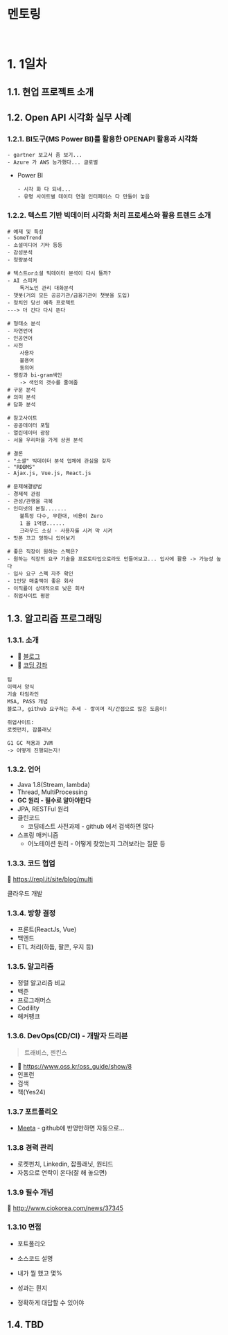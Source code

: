 <h1>멘토링</h1>
<br>

# 1. 1일차

## 1.1. 현업 프로젝트 소개



## 1.2. Open API 시각화 실무 사례

### 1.2.1. BI도구(MS Power BI)를 활용한 OPENAPI 활용과 시각화

```
- gartner 보고서 좀 보기...
- Azure 가 AWS 능가했다... 글로벌
```

- Power BI

  ```
  - 시각 화 다 되네...
  - 유명 사이트별 데이터 연결 인터페이스 다 만들어 놓음
  
  ```

### 1.2.2. 텍스트 기반 빅데이터 시각화 처리 프로세스와 활용 트렌드 소개

```
# 예제 및 특성
- SomeTrend
- 소셜미디어 기타 등등
- 감성분석
- 정량분석

# 텍스트or소셜 빅데이터 분석이 다시 뜰까?
- AI 스피커
 	독거노인 관리 대화분석
- 챗봇(거의 모든 공공기관/금융기관이 챗봇을 도입)
- 정치인 당선 예측 프로젝트
---> 더 간다 다시 뜬다

# 형태소 분석
- 자연언어
- 인공언어
- 사전
	사용자
	불용어
	동의어
- 랭킹과 bi-gram색인
	-> 색인의 갯수를 줄여줌
# 구문 분석
# 의미 분석
# 담화 분석

# 참고사이트
- 공공데이터 포털
- 열린데이터 광장
- 서울 우리마을 가게 상권 분석

# 결론
- "소셜" 빅데이터 분석 업체에 관심을 갖자
- "RDBMS" 
- Ajax.js, Vue.js, React.js

# 문제해결방법
- 경제적 관점
- 관성/관행을 극복
- 인터넷의 본질.......
	불특정 다수, 무한대, 비용이 Zero
	1 을 1억명......
	크라우드 소싱 - 사용자를 시켜 막 시켜
- 맛폰 끄고 멍하니 있어보기

# 좋은 직장이 원하는 스펙은?
- 원하는 직장의 요구 기술을 프로토타입으로라도 만들어보고... 입사에 활용 -> 가능성 높다
- 입사 요구 스펙 자주 확인
- 1인당 매출액이 좋은 회사
- 이직률이 상대적으로 낮은 회사
- 취업사이트 평판

```

## 1.3. 알고리즘 프로그래밍

### 1.3.1. 소개

- :link: [블로그](niceman.tistory.com)
- :link: ​[코딩 강좌](cutecoding.com)

```
팁
이력서 양식
기술 타임라인
MSA, PASS 개념
블로그, github 요구하는 추세 - 쌓이며 직/간접으로 많은 도움이!

취업사이트:
로켓펀치, 잡플래닛

G1 GC 적용과 JVM 
-> 어떻게 진행되는지!
```

### 1.3.2.  언어

- Java 1.8(Stream, lambda)
- Thread, MultiProcessing
- **GC 원리 - 필수로 알아야한다**
- JPA, RESTFul 원리
- 클린코드
  - 코딩테스트 사전과제 - github 에서 검색하면 많다
- 스프링 매커니즘
  - 어노테이션 원리 - 어떻게 찾았는지 그려보라는 질문 등

### 1.3.3. 코드 협업

:link: https://repl.it/site/blog/multi

클라우드 개발

### 1.3.4. 방향 결정

- 프론트(ReactJs, Vue)
- 백엔드
- ETL 처리(하둡, 팔콘, 우지 등)

### 1.3.5. 알고리즘

- 정렬 알고리즘 비교
- 백준
- 프로그래머스
- Codility
- 해커팽크

### 1.3.6. DevOps(CD/CI) - 개발자 드리븐

>  트래비스, 젠킨스

- :link: https://www.oss.kr/oss_guide/show/8
- 인프런
- 검색
- 책(Yes24)

### 1.3.7 포트폴리오

- [Meeta](https://meeta.io/developers) - github에 반영만하면 자동으로...

### 1.3.8 경력 관리

- 로켓펀치, Linkedin, 잡플래닛, 원티드
- 자동으로 연락이 온다(잘 해 놓으면)

### 1.3.9 필수 개념

:link: http://www.ciokorea.com/news/37345

### 1.3.10 면접

- 포트폴리오

- 소스코드 설명

- 내가 뭘 했고 몇%
- 성과는 뭔지
- 정확하게 대답할 수 있어야

## 1.4. TBD



